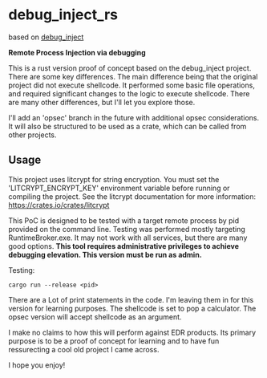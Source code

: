 # debug_inject_rs

based on [debug_inject](https://github.com/conix-security/debug_inject)

**Remote Process Injection via debugging**

This is a rust version proof of concept based on the debug_inject project. There are some key differences. The main difference being that the original project did not execute shellcode. It performed some basic file operations, and required significant changes to the logic to execute shellcode. There are many other differences, but I'll let you explore those.

I'll add an 'opsec' branch in the future with additional opsec considerations. It will also be structured to be used as a crate, which can be called from other projects.

## Usage

This project uses litcrypt for string encryption. You must set the 'LITCRYPT_ENCRYPT_KEY' environment variable before running or compiling the project. See the litcrypt documentation for more information: https://crates.io/crates/litcrypt

This PoC is designed to be tested with a target remote process by pid provided on the command line. Testing was performed mostly targeting RuntimeBroker.exe. It may not work with all services, but there are many good options. **This tool requires administrative privileges to achieve debugging elevation. This version must be run as admin.**

Testing:

```
cargo run --release <pid>
```

There are a Lot of print statements in the code. I'm leaving them in for this version for learning purposes. The shellcode is set to pop a calculator. The opsec version will accept shellcode as an argument.

I make no claims to how this will perform against EDR products. Its primary purpose is to be a proof of concept for learning and to have fun ressurecting a cool old project I came across.

I hope you enjoy!





